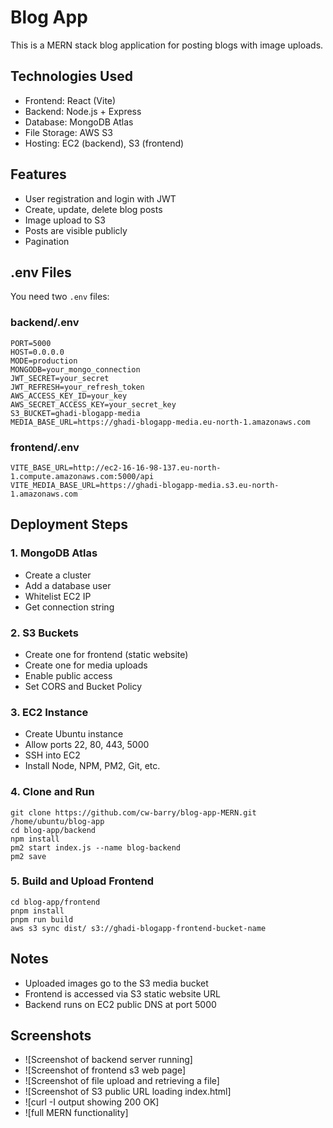 # Blog App

This is a MERN stack blog application for posting blogs with image uploads.

## Technologies Used

- Frontend: React (Vite)
- Backend: Node.js + Express
- Database: MongoDB Atlas
- File Storage: AWS S3
- Hosting: EC2 (backend), S3 (frontend)

## Features

- User registration and login with JWT
- Create, update, delete blog posts
- Image upload to S3
- Posts are visible publicly
- Pagination

## .env Files

You need two `.env` files:

### backend/.env

```
PORT=5000
HOST=0.0.0.0
MODE=production
MONGODB=your_mongo_connection
JWT_SECRET=your_secret
JWT_REFRESH=your_refresh_token
AWS_ACCESS_KEY_ID=your_key
AWS_SECRET_ACCESS_KEY=your_secret_key
S3_BUCKET=ghadi-blogapp-media
MEDIA_BASE_URL=https://ghadi-blogapp-media.eu-north-1.amazonaws.com
```

### frontend/.env

```
VITE_BASE_URL=http://ec2-16-16-98-137.eu-north-1.compute.amazonaws.com:5000/api
VITE_MEDIA_BASE_URL=https://ghadi-blogapp-media.s3.eu-north-1.amazonaws.com
```

## Deployment Steps

### 1. MongoDB Atlas

- Create a cluster
- Add a database user
- Whitelist EC2 IP
- Get connection string

### 2. S3 Buckets

- Create one for frontend (static website)
- Create one for media uploads
- Enable public access
- Set CORS and Bucket Policy

### 3. EC2 Instance

- Create Ubuntu instance
- Allow ports 22, 80, 443, 5000
- SSH into EC2
- Install Node, NPM, PM2, Git, etc.

### 4. Clone and Run

```
git clone https://github.com/cw-barry/blog-app-MERN.git /home/ubuntu/blog-app
cd blog-app/backend
npm install
pm2 start index.js --name blog-backend
pm2 save
```

### 5. Build and Upload Frontend

```
cd blog-app/frontend
pnpm install
pnpm run build
aws s3 sync dist/ s3://ghadi-blogapp-frontend-bucket-name
```

## Notes

- Uploaded images go to the S3 media bucket
- Frontend is accessed via S3 static website URL
- Backend runs on EC2 public DNS at port 5000

## Screenshots

- ![Screenshot of backend server running]
- ![Screenshot of frontend s3 web page]
- ![Screenshot of file upload and retrieving a file]
- ![Screenshot of S3 public URL loading index.html]
- ![curl -I output showing 200 OK]
- ![full MERN functionality]
